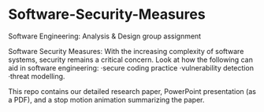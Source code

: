 # Software-Security-Measures
Software Engineering: Analysis &amp; Design group assignment

Software Security Measures: With the
increasing complexity of software systems,
security remains a critical concern. Look at
how the following can aid in software
engineering:
·secure coding practice
·vulnerability detection
·threat modelling.

This repo contains our detailed research paper, PowerPoint presentation (as a PDF), and a stop motion animation summarizing the paper. 
